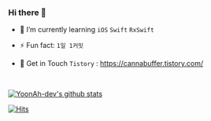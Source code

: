 ### Hi there 👋 

 - 🌱 I’m currently learning `iOS` `Swift` `RxSwift` 
 
 - ⚡ Fun fact: `1일 1커밋`
 
 - 🙌 Get in Touch `Tistory`  : https://cannabuffer.tistory.com/

<br>

[![YoonAh-dev's github stats](https://github-readme-stats.vercel.app/api?username=YoonAh-dev&show_icons=true&theme=buefy)](https://github.com/YoonAh-dev/github-readme-stats)

[![Hits](https://hits.seeyoufarm.com/api/count/incr/badge.svg?url=https%3A%2F%2Fgithub.com%2FYoonAh-dev&count_bg=%23A670BE&title_bg=%23BEBCBC&icon=&icon_color=%23C2C2C2&title=hits&edge_flat=false)](https://hits.seeyoufarm.com)


<!--
**YoonAh-dev/YoonAh-dev** is a ✨ _special_ ✨ repository because its `README.md` (this file) appears on your GitHub profile.

Here are some ideas to get you started:

- 🔭 I’m currently working on ...
- 🌱 I’m currently learning ...
- 👯 I’m looking to collaborate on ...
- 🤔 I’m looking for help with ...
- 💬 Ask me about ...
- 📫 How to reach me: ...
- 😄 Pronouns: ...
- ⚡ Fun fact: ...
-->
